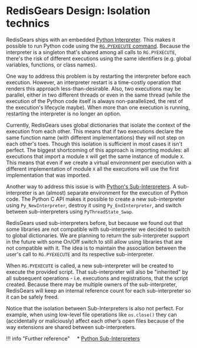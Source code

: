 # RedisGears Design: Isolation technics
RedisGears ships with an embedded [Python Interpreter](runtime.md#python-interpreter). This makes it possible to run Python code using the [`RG.PYEXECUTE` command](commands.md#rgpyexecute). Because the interpreter is a singleton that's shared among all calls to `RG.PYEXECUTE`, there's the risk of different executions using the same identifiers (e.g. global variables, functions, or class names).

One way to address this problem is by restarting the interpreter before each execution. However, an interpreter restart is a time-costly operation that renders this approach less-than-desirable. Also, two executions may be parallel, either in two different threads or even in the same thread (while the execution of the Python code itself is always non-parallelized, the rest of the execution's lifecycle maybe). When more than one execution is running, restarting the interpreter is no longer an option.

Currently, RedisGears uses global dictionaries that isolate the context of the execution from each other. This means that if two executions declare the same function name (with different implementations) they will not step on each other's toes. Though this isolation is sufficient in most cases it isn't perfect. The biggest shortcoming of this approach is importing modules: all executions that import a module `X` will get the same instance of module `X`. This means that even if we create a virtual environment per execution with a different implementation of module `X` all the executions will use the first implementation that was imported.

Another way to address this issue is with [Python's Sub-Interpreters](https://docs.python.org/3/c-api/init.html#sub-interpreter-support). A sub-interpreter is an (almost) separate environment for the execution of Python code. The Python C API makes it possible to create a new sub-interpreter using `Py_NewInterpreter`, destroy it using `Py_EndInterpreter`, and switch between sub-interpreters using `PyThreadState_Swap`.

RedisGears used sub-interpreters before, but because we found out that some libraries are not compatible with sub-interpreter we decided to switch to global dictionaries. We are planning to return the sub-interpreter support in the future with some On/Off switch to still allow using libraries that are not compatible with it. The idea is to maintain the association between the user's call to `RG.PYEXECUTE` and its respective sub-interpreter.

When `RG.PYEXECUTE` is called, a new sub-interpreter will be created to execute the provided script. That sub-interpreter will also be "inherited" by all subsequent operations - i.e. executions and registrations, that the script created. Because there may be multiple owners of the sub-interpreter, RedisGears will keep an internal reference count for each sub-interpreter so it can be safely freed.

Notice that the isolation between Sub-Interpreters is also not perfect. For example, when using low-level file operations like `os.close()` they can (accidentally or maliciously) affect each other’s open files because of the way extensions are shared between sub-interpreters.

!!! info "Further reference"
    * [Python Sub-Interpreters](https://docs.python.org/3/c-api/init.html)